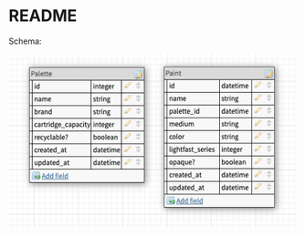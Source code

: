 # README

Schema:

<img src="schema_image/schema_image.png"
     alt="Schema"
     style="float: left; margin-right: 10px;" />